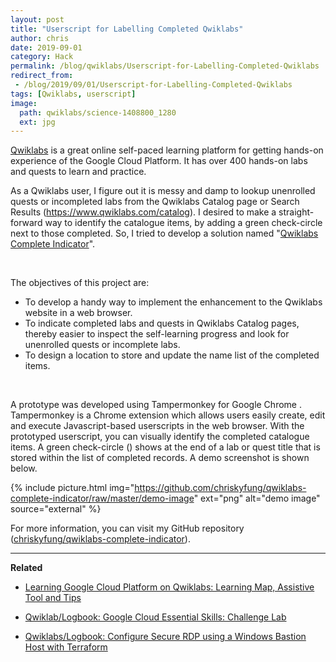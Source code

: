 ```yaml
---
layout: post
title: "Userscript for Labelling Completed Qwiklabs"
author: chris
date: 2019-09-01
category: Hack
permalink: /blog/qwiklabs/Userscript-for-Labelling-Completed-Qwiklabs
redirect_from:
 - /blog/2019/09/01/Userscript-for-Labelling-Completed-Qwiklabs
tags: [Qwiklabs, userscript]
image: 
  path: qwiklabs/science-1408800_1280
  ext: jpg
---
```


[Qwiklabs](https://www.qwiklabs.com) is a great online self-paced learning platform for getting hands-on experience of the Google Cloud Platform. It has over 400 hands-on labs and quests to learn and practice.

As a Qwiklabs user, I figure out it is messy and damp to lookup unenrolled quests or incompleted labs from the Qwiklabs Catalog page or Search Results (https://www.qwiklabs.com/catalog). I desired to make a straight-forward way to  identify the catalogue items, by adding a green check-circle next to those completed. So, I tried to develop a solution named "[Qwiklabs Complete Indicator](https://github.com/chriskyfung/qwiklabs-complete-indicator)".

<!--more-->

<br>

The objectives of this project are:
- To develop a handy way to implement the enhancement to the Qwiklabs website in a web browser.
- To indicate completed labs and quests in Qwiklabs Catalog pages, thereby easier to inspect the self-learning progress and look for unenrolled quests or incomplete labs.
- To design a location to store and update the name list of the completed items.

<br>

A prototype was developed using Tampermonkey <i class="fa fa-plug"></i> for Google Chrome <i class="fab fa-chrome"></i>. Tampermonkey is a Chrome extension which allows users easily create, edit and execute Javascript-based <i class="fa fa-code"></i> userscripts in the web browser. With the prototyped userscript, you can visually identify the completed catalogue items. A green check-circle (<i class="fa fa-check-circle" style="color:green"></i>) shows at the end of a lab or quest title that is stored within the list of completed records. A demo screenshot is shown below.

{% include picture.html img="https://github.com/chriskyfung/qwiklabs-complete-indicator/raw/master/demo-image" ext="png" alt="demo image" source="external" %}

For more information, you can visit my GitHub repository <i class="fab fa-github"></i> ([chriskyfung/qwiklabs-complete-indicator](https://github.com/chriskyfung/qwiklabs-complete-indicator)).

* * *

**Related**

- [Learning Google Cloud Platform on Qwiklabs: Learning Map, Assistive Tool and Tips](/blog/qwiklabs/Qwiklabs-User-Tips-for-Learning_Google_Cloud_Platform)

- [Qwiklab/Logbook: Google Cloud Essential Skills: Challenge Lab](/blog/qwiklabs/Google-Cloud-Essential-Skills-Challenge-Lab)

- [Qwiklabs/Logbook: Configure Secure RDP using a Windows Bastion Host with Terraform](/blog/qwiklabs/Configure-Windows-Bastion-Host-with-Terraform-on-GCP)
